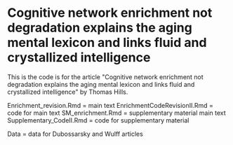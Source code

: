 # Cognitive network enrichment not degradation explains the aging mental lexicon and links fluid and crystallized intelligence

This is the code is for the article "Cognitive network enrichment not degradation explains the aging mental lexicon and links fluid and crystallized intelligence" by Thomas Hills. 

Enrichment_revision.Rmd = main text
EnrichmentCodeRevisionII.Rmd = code for main text
SM_enrichment.Rmd = supplementary material main text
Supplementary_CodeII.Rmd = code for supplementary material

Data = data for Dubossarsky and Wulff articles
